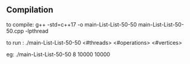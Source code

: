 Compilation
--------

to compile: g++ -std=c++17 -o main-List-List-50-50 main-List-List-50-50.cpp -lpthread

to run : ./main-List-List-50-50 <#threads> <#operations> <#vertices>

eg: ./main-List-List-50-50 8 10000 10000
